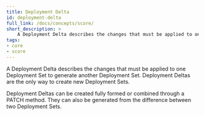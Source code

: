 ```yaml
---
title: Deployment Delta
id: deployment-delta
full_link: /docs/concepts/score/
short_description: >
    A Deployment Delta describes the changes that must be applied to one Deployment Set to generate another Deployment Set.
tags:
- core
- score
---
```


A Deployment Delta describes the changes that must be applied to one Deployment Set to generate another Deployment Set. Deployment Deltas are the only way to create new Deployment Sets.

<!--more-->

Deployment Deltas can be created fully formed or combined through a PATCH method. They can also be generated from the difference between two Deployment Sets.
